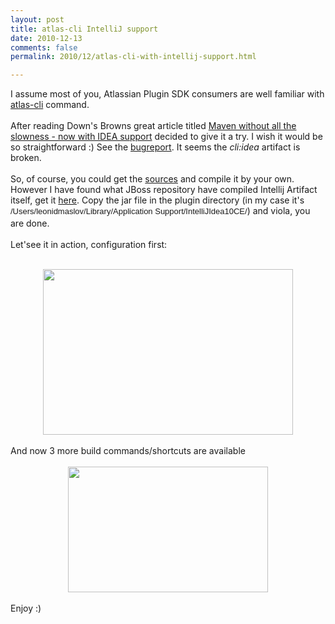 ```yaml
---
layout: post
title: atlas-cli IntelliJ support
date: 2010-12-13
comments: false
permalink: 2010/12/atlas-cli-with-intellij-support.html

---
```


I assume most of you, Atlassian Plugin SDK consumers are well familiar with <a href="http://confluence.atlassian.com/display/DEVNET/atlas-cli">atlas-cli</a> command.<br /><br />After reading Down's Browns great article titled <a href="http://www.jroller.com/mrdon/entry/maven_without_all_the_slowness">Maven without all the slowness - now with IDEA support</a> decided to give it a try. I wish it would be so straightforward :) See the <a href="https://github.com/mrdon/maven-cli-plugin/issues/#issue/13">bugreport</a>. It seems the <i>cli:idea</i> artifact is broken.<br /><br />So, of course, you could get the <a href="https://github.com/mrdon/maven-cli-plugin/tree/master/idea">sources</a> and compile it by your own. However I have found what JBoss repository have compiled Intellij Artifact itself, get it <a href="https://repository.jboss.org/nexus/index.html#nexus-search;gav~org.twdata.maven~maven-cli-idea-plugin~~~~kw,versionexpand">here</a>. Copy the jar file in the plugin directory (in my case it's <span class="Apple-style-span" style="font-family: helvetica, arial, freesans, clean, sans-serif; font-size: 13px; line-height: 20px;">/Users/leonidmaslov/Library/Application Support/IntelliJIdea10CE/</span>) and viola, you are done.<br /><br />Let'see it in action, configuration first:<br /><br /><div class="separator" style="clear: both; text-align: center;"><a href="http://3.bp.blogspot.com/_Y9XTlNGJRTQ/TQVbM5NBgiI/AAAAAAAAEGM/oVngN5u7Uug/s1600/2010-12-13_0030.png" imageanchor="1" style="margin-left: 1em; margin-right: 1em;"><img border="0" height="265" src="http://3.bp.blogspot.com/_Y9XTlNGJRTQ/TQVbM5NBgiI/AAAAAAAAEGM/oVngN5u7Uug/s400/2010-12-13_0030.png" width="400" /></a></div><div class="separator" style="clear: both; text-align: left;"><br /></div><div class="separator" style="clear: both; text-align: left;">And now 3 more build commands/shortcuts are available </div><div class="separator" style="clear: both; text-align: left;"><br /></div><div class="separator" style="clear: both; text-align: center;"><a href="http://1.bp.blogspot.com/_Y9XTlNGJRTQ/TQVbbTjEd7I/AAAAAAAAEGQ/hWmRMO7XDHM/s1600/2010-12-13_0028.png" imageanchor="1" style="margin-left: 1em; margin-right: 1em;"><img border="0" height="201" src="http://1.bp.blogspot.com/_Y9XTlNGJRTQ/TQVbbTjEd7I/AAAAAAAAEGQ/hWmRMO7XDHM/s320/2010-12-13_0028.png" width="320" /></a></div><div class="separator" style="clear: both; text-align: left;"><br /></div><div class="separator" style="clear: both; text-align: left;">Enjoy :)</div><div class="separator" style="clear: both; text-align: left;"><br /></div><div class="separator" style="clear: both; text-align: left;"><br /></div>

